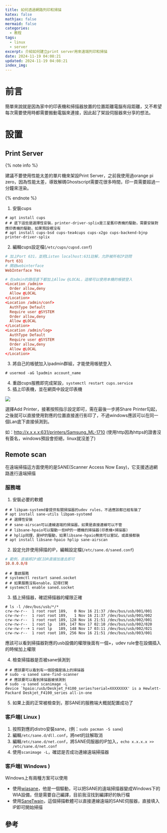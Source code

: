 ```yaml
---
title: 如何透過網路列印和掃描
katex: false
mathjax: false
mermaid: false
categories:
  - 教程
tags:
  - linux
  - server
excerpt: 介紹如何建立print server用來遠端列印和掃描
date: 2024-11-19 04:08:21
updated: 2024-11-19 04:08:21
index_img:
---
```



# 前言

簡單來說就是因為家中的印表機和掃描器放置的位置距離電腦有段距離，又不希望每次需要使用時都需要搬動電腦來連接，因此起了架設伺服器來分享的想法。

# 設置

## Print Server

{% note info %}

建議不要使用性能太差的單片機來架設Print Server，之前我使用過orange pi zero，因為性能太差，導致解碼Ghostscript需要花很多時間，印一頁需要超過一分鐘來渲染。

{% endnote %}

1. 安裝cups

```shell
# apt install cups
# # 底下這些是選擇性安裝，printer-driver-splix是三星舊印表機的驅動，需要安裝對應印表機的驅動，如果預設裡沒有
# apt install cups-bsd cups-tea4cups cups-x2go cups-backend-bjnp printer-driver-splix
```

2. 編輯cups設定檔(`/etc/cups/cupsd.conf`)

```conf
# 加上Port 631，並把Listen localhost:631註解，允許被所有IP訪問
Port 631
# 開啟webinterface
WebInterface Yes

# 在admin的路徑底下都加上Allow @LOCAL，這樣可以使用本機的帳號登入
<Location /admin>
  Order allow,deny
  Allow @LOCAL
</Location>
<Location /admin/conf>
  AuthType Default
  Require user @SYSTEM
  Order allow,deny
  Allow @LOCAL
</Location>
<Location /admin/log>
  AuthType Default
  Require user @SYSTEM
  Order allow,deny
  Allow @LOCAL
</Location>
```

3. 將自己的帳號加入lpadmin群組，才能使用帳號登入

```shell
# usermod -aG lpadmin account_name
```

4. 重啟cups服務即完成架設，`systemctl restart cups.service`
5. 插上印表機，並在網頁中設定印表機

![](cups_config.png)

選擇Add Printer，接著按照指示設定即可，需在最後一步將Share Printer勾起，之後就可以直接使用對應的位置直接進行影印了，不過windows應該可以在同一個Lan底下直接偵測到。

如：http://x.x.x.x:631/printers/Samsung_ML-1710 (使用http因為https的證書沒有簽名，windows預設會拒絕，linux就沒差了)

## Remote scan

在遠端掃描這方面使用的是SANE(Scanner Access Now Easy)，它支援透過網路進行遠端掃描

### 服務端

1. 安裝必要的軟體

```shell
# # libpam-systemd會提供有關掃描器的udev rules，不過應該都已經有裝了
# apt install sane-utils libpam-systemd
# # 選擇性安裝
# # sane-airscan可以連線遠端的掃描器，如果是直接連線可以不管
# # libsane-hpaio可以驅動一些HP的一體機的掃描器(印表機+掃描器)
# # hplip同理，是HP的驅動，如果libsane-hpaio無效可以嘗試，或直接都裝
# apt install libsane-hpaio hplip sane-airscan
```

2. 設定允許使用掃描的IP，編輯設定檔(`/etc/sane.d/saned.conf`)

```conf
# 範例，直接將IP或CIDR直接加進去即可
10.0.0.0/8
```

```shell
# # 重啟服務
# systemctl restart saned.socket
# # 如果服務沒有enable，記得打開
# systemctl enable saned.socket
```

3. 插上掃描器，確認掃描器的權限正確

```shell
# ls -l /dev/bus/usb/*/*
crw-rw-r--  1 root root 189,   0 Nov 16 21:37 /dev/bus/usb/001/001
crw-rw-r--  1 root root 189,   1 Nov 16 21:37 /dev/bus/usb/001/002
crw-rw-r--  1 root root 189, 128 Nov 16 21:51 /dev/bus/usb/002/001
crw-rw-r--  1 root lp   189, 147 Nov 17 02:10 /dev/bus/usb/002/020
crw-rw-r--+ 1 root lp   189, 148 Nov 17 03:11 /dev/bus/usb/002/021
crw-rw-r--  1 root root 189, 256 Nov 16 21:51 /dev/bus/usb/003/001
```

應該可以看到掃描器對應的usb設備的權限後面有一個+，udev rule會在設備插入的時候加上權限

4. 檢查掃描器是否被sane偵測到

```shell
# # 應該要可以看到有一個設備是插上的掃描器
# sudo -u saned sane-find-scanner
# # 應該要可以看到掃描器被偵測到
# sudo -u saned scanimage -L
device `hpaio:/usb/Deskjet_F4100_series?serial=XXXXXXXX' is a Hewlett-Packard Deskjet_F4100_series all-in-one
```

5. 如果上面的正常被檢查到，那SANE的服務端大概就配置成功了

### 客戶端( Linux )

1. 按照對應的distro安裝sane，(例：`sudo pacman -S sane`)
2. 編輯`/etc/sane.d/dll.conf`，將net的註解取消
3. 編輯`/etc/sane.d/net.conf`，將SANE伺服器的IP加入，`echo x.x.x.x >> /etc/sane.d/net.conf`
4. 使用`scanimage -L`，確認是否成功連線遠端掃描器

### 客戶端( Windows )

Windows上有兩種方案可以使用

- 使用[wiasane](https://github.com/mback2k/wiasane)，他是一個驅動，可以把SANE的遠端掃描器變成Windows下的WIA設備，但是需要自己編譯，目前我沒找到編譯好的執行檔
- 使用[SaneTwain](https://sanetwain.ozuzo.net/)，這個掃描軟體可以直接連線遠端的SANE伺服器，直接填入IP即可開始掃描

## 參考
[^1]: [SaneOverNetwork - Debian Wiki](https://wiki.debian.org/SaneOverNetwork)
[^2]: [终于可以愉快地扫描了：Linux 扫描仪配置与使用攻略 - 少数派](https://sspai.com/post/91396)